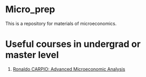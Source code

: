 # Micro_prep
This is a repository for materials of microeconomics. 

# Useful courses in undergrad or master level
1. [Ronaldo CARPIO: Advanced Microeconomic Analysis](http://www.rncarpio.com/teaching/AdvMicro/)
